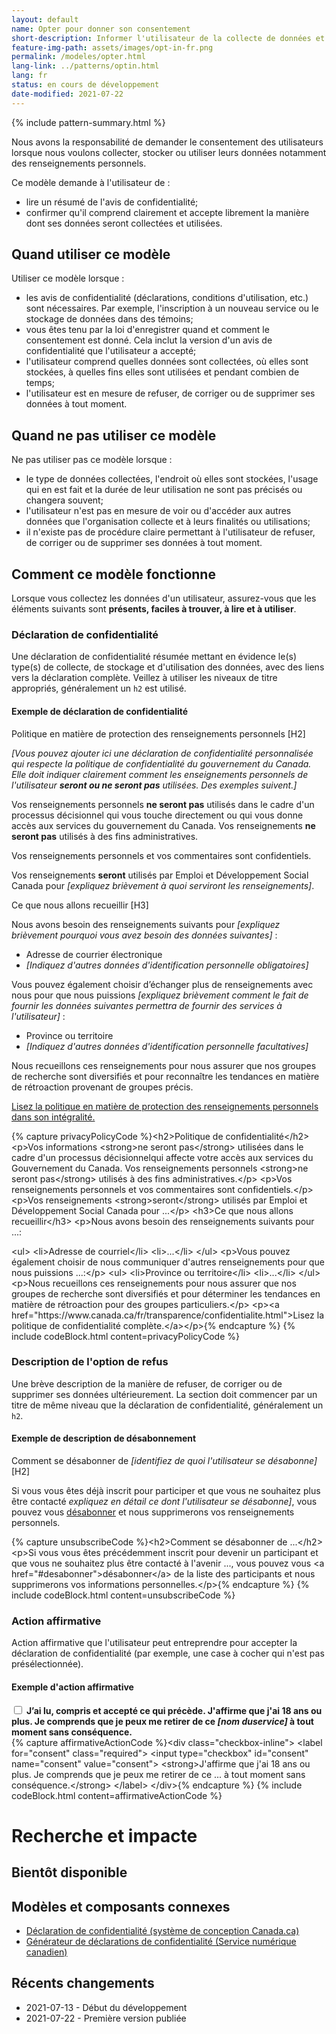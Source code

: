 ```yaml
---
layout: default
name: Opter pour donner son consentement
short-description: Informer l'utilisateur de la collecte de données et lui demander de donner son consentement.
feature-img-path: assets/images/opt-in-fr.png
permalink: /modeles/opter.html
lang-link: ../patterns/optin.html
lang: fr
status: en cours de développement
date-modified: 2021-07-22
---
```


{% include pattern-summary.html %}

Nous avons la responsabilité de demander le consentement des utilisateurs lorsque nous voulons collecter, stocker ou utiliser leurs données notamment des renseignements personnels.

Ce modèle demande à l'utilisateur de :

* lire un résumé de l'avis de confidentialité;
* confirmer qu'il comprend clairement et accepte librement la manière dont ses données seront collectées et utilisées.

## Quand utiliser ce modèle

Utiliser ce modèle lorsque :

* les avis de confidentialité (déclarations, conditions d'utilisation, etc.) sont nécessaires. Par exemple, l'inscription à un nouveau service ou le stockage de données dans des témoins;
* vous êtes tenu par la loi d'enregistrer quand et comment le consentement est donné. Cela inclut la version d'un avis de confidentialité que l'utilisateur a accepté;
* l'utilisateur comprend quelles données sont collectées, où elles sont stockées, à quelles fins elles sont utilisées et pendant combien de temps;
* l'utilisateur est en mesure de refuser, de corriger ou de supprimer ses données à tout moment.

## Quand ne pas utiliser ce modèle

Ne pas utiliser pas ce modèle lorsque :

* le type de données collectées, l'endroit où elles sont stockées, l'usage qui en est fait et la durée de leur utilisation ne sont pas précisés ou changera souvent;
* l'utilisateur n'est pas en mesure de voir ou d'accéder aux autres données que l'organisation collecte et à leurs finalités ou utilisations;
* il n'existe pas de procédure claire permettant à l'utilisateur de refuser, de corriger ou de supprimer ses données à tout moment.

## Comment ce modèle fonctionne

Lorsque vous collectez les données d'un utilisateur, assurez-vous que les éléments suivants sont **présents, faciles à trouver, à lire et à utiliser**.

### Déclaration de confidentialité

Une déclaration de confidentialité résumée mettant en évidence le(s) type(s) de collecte, de stockage et d'utilisation des données, avec des liens vers la déclaration complète.
Veillez à utiliser les niveaux de titre appropriés, généralement un `h2` est utilisé.

<section>
    <h4>Exemple de déclaration de confidentialité</h4>
    <div class="panel panel-default pattern-demo">
        <div class="panel-body">
            <p class="h2 mrgn-tp-sm">Politique en matière de protection des renseignements personnels<span class="sr-only"> [H2]</span></p>
            <p><em>[Vous pouvez ajouter ici une déclaration de confidentialité personnalisée qui respecte la politique de confidentialité du gouvernement du Canada. Elle doit indiquer clairement comment les enseignements personnels de l'utilisateur <strong>seront ou ne seront pas</strong> utilisées. Des exemples suivent.]</em></p>
            <p>Vos renseignements personnels <strong>ne seront pas</strong> utilisés dans le cadre d'un processus décisionnel qui vous touche directement ou qui vous donne accès aux services du gouvernement du Canada. Vos renseignements <strong>ne seront pas</strong> utilisés à des fins administratives.</p>
            <p>Vos renseignements personnels et vos commentaires sont confidentiels.</p>
            <p>Vos renseignements <strong>seront</strong> utilisés par Emploi et Développement Social Canada pour <em>[expliquez brièvement à quoi serviront les renseignements]</em>.</p>
            <p class="h3">Ce que nous allons recueillir<span class="sr-only"> [H3]</span></p>
            <p>Nous avons besoin des renseignements suivants pour <em>[expliquez brièvement pourquoi vous avez besoin des données suivantes] </em>:</p>
            <ul>
                <li>Adresse de courrier électronique</li>
                <li><em>[Indiquez d'autres données d'identification personnelle obligatoires]</em></li>
            </ul>
            <p>Vous pouvez également choisir d’échanger plus de renseignements avec nous pour que nous puissions <em>[expliquez brièvement comment le fait de fournir les données suivantes permettra de fournir des services à l'utilisateur] </em>:</p>
            <ul>
                <li>Province ou territoire</li>
                <li><em>[Indiquez d'autres données d'identification personnelle facultatives]</em></li>
            </ul>
            <p>Nous recueillons ces renseignements pour nous assurer que nos groupes de recherche sont diversifiés et pour reconnaître les tendances en matière de rétroaction provenant de groupes précis.</p>
            <p><a href="https://www.canada.ca/fr/transparence/confidentialite.html">Lisez la politique en matière de protection des renseignements personnels dans son intégralité.</a></p>
        </div>
    </div>
    {% capture privacyPolicyCode %}&lt;h2>Politique de confidentialité&lt;/h2>
&lt;p>Vos informations &lt;strong>ne seront pas&lt;/strong> utilisées dans le cadre d'un processus décisionnelqui affecte votre accès aux services du Gouvernement du Canada. Vos renseignements personnels &lt;strong>ne seront pas&lt;/strong> utilisés à des fins administratives.&lt;/p>
&lt;p>Vos renseignements personnels et vos commentaires sont confidentiels.&lt;/p>
&lt;p>Vos renseignements &lt;strong>seront&lt;/strong> utilisés par Emploi et Développement Social Canada pour ...&lt;/p>
&lt;h3>Ce que nous allons recueillir&lt;/h3>
&lt;p>Nous avons besoin des renseignements suivants pour ...:</p>
&lt;ul>
    &lt;li>Adresse de courriel&lt;/li>
    &lt;li>...&lt;/li>
&lt;/ul>
&lt;p>Vous pouvez également choisir de nous communiquer d'autres renseignements pour que nous puissions ...:&lt;/p>
&lt;ul>
    &lt;li>Province ou territoire&lt;/li>
    &lt;li>...&lt;/li>
&lt;/ul>
&lt;p>Nous recueillons ces renseignements pour nous assurer que nos groupes de recherche sont diversifiés et pour déterminer les tendances en matière de rétroaction pour des groupes particuliers.&lt;/p>
&lt;p>&lt;a href="https://www.canada.ca/fr/transparence/confidentialite.html">Lisez la politique de confidentialité complète.&lt;/a>&lt;/p>{% endcapture %}
    {% include codeBlock.html content=privacyPolicyCode %}
</section>

### Description de l'option de refus

Une brève description de la manière de refuser, de corriger ou de supprimer ses données ultérieurement.
La section doit commencer par un titre de même niveau que la déclaration de confidentialité, généralement un `h2`.

<section>
    <h4>Exemple de description de désabonnement</h4>
    <div class="panel panel-default pattern-demo">
        <div class="panel-body">
            <p class="h2 mrgn-tp-sm">Comment se désabonner de <em>[identifiez de quoi l'utilisateur se désabonne]</em><span class="sr-only"> [H2]</span></p>
            <p>Si vous vous êtes déjà inscrit pour participer et que vous ne souhaitez plus être contacté <em>expliquez en détail ce dont l'utilisateur se désabonne]</em>, vous pouvez vous <a href="#desabonner">désabonner</a> et nous supprimerons vos renseignements personnels.</p>
        </div>
    </div>
    {% capture unsubscribeCode %}&lt;h2>Comment se désabonner de ...&lt;/h2>
&lt;p>Si vous vous êtes précédemment inscrit pour devenir un participant et que vous ne souhaitez plus être contacté à l'avenir ..., vous pouvez vous &lt;a href="#desabonner">désabonner&lt;/a> de la liste des participants et nous supprimerons vos informations personnelles.&lt;/p>{% endcapture %}
    {% include codeBlock.html content=unsubscribeCode %}
</section>

### Action affirmative

Action affirmative que l'utilisateur peut entreprendre pour accepter la déclaration de confidentialité (par exemple, une case à cocher qui n'est pas présélectionnée).

<section>
    <h4>Exemple d'action affirmative</h4>
    <div class="panel panel-default pattern-demo">
        <div class="panel-body">
            <div class="checkbox-inline">
                <label for="consent" class="required">
                    <input type="checkbox" id="consent" name="consent" value="consent">
                    <strong>J’ai lu, compris et accepté ce qui précède. J'affirme que j'ai 18 ans ou plus. Je comprends que je peux me retirer de ce <em>[nom duservice]</em> à tout moment sans conséquence.</strong>
                </label>
            </div>
        </div>
    </div>
    {% capture affirmativeActionCode %}&lt;div class="checkbox-inline">
    &lt;label for="consent" class="required">
        &lt;input type="checkbox" id="consent" name="consent" value="consent">
        &lt;strong>J'affirme que j'ai 18 ans ou plus. Je comprends que je peux me retirer de ce ... à tout moment sans conséquence.&lt;/strong>
    &lt;/label>
&lt;/div>{% endcapture %}
    {% include codeBlock.html content=affirmativeActionCode %}
</section>

# Recherche et impacte

## Bientôt disponible

## Modèles et composants connexes

* [Déclaration de confidentialité (système de conception Canada.ca)](https://design.canada.ca/common-design-patterns/privacy-disclaimer.html)
* [Générateur de déclarations de confidentialité (Service numérique canadien)](https://privacy-statements.cds.alpha.canada.ca/en/)

## Récents changements

* 2021-07-13 - Début du développement
* 2021-07-22 - Première version publiée
